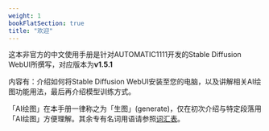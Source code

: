 ```yaml
---
weight: 1
bookFlatSection: true
title: "欢迎"
---
```


这本非官方的中文使用手册是针对AUTOMATIC1111开发的Stable Diffusion WebUI所撰写，对应版本为**v1.5.1**

内容有：介绍如何将Stable Diffusion WebUI安装至您的电脑，以及讲解相关AI绘图功能用法，最后再介绍模型训练方式。

「AI绘图」在本手册一律称之为「生图」(generate)，仅在初次介绍与特定段落用「AI绘图」方便理解。其余专有名词用语请参照[词汇表](../references/glossary)。
